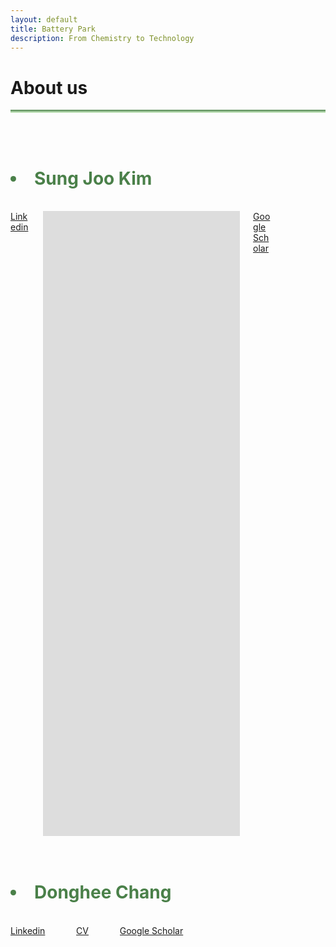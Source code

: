 ```yaml
---
layout: default
title: Battery Park
description: From Chemistry to Technology
---
```


# About us <i class="arrow right"></i>

<hr style="background: linear-gradient(#4a8049, #d8f5d0); height: 5px; border: none;">
<br>
<br>
<h1><Li style="color: #4a8049;"><b>Sung Joo Kim</b></Li></h1>
<br>
<div class="columns">
  <div class="column" style="width: 100px !important;">
    <a href="https://www.linkedin.com/in/sungjookim/">Linkedin</a>
  </div>
  <div class="column">
    <iframe src="https://drive.google.com/file/d/1S28-gOSSczeEh3iH7mnnHCyd7GD9VnLg/view?usp=sharing/preview" width="1000" height="1000" style="border: none;">CV</iframe>
  </div>
  <div class="column">
    <a href="https://scholar.google.com/citations?user=a_DrrJ0AAAAJ">Google Scholar</a>
  </div>
  <div class="column"></div>
  <div class="column"></div>
  <div class="column"></div>
  <div class="column"></div>
</div>
<br><br>
<h1><Li style="color: #4a8049;"><b>Donghee Chang</b></Li></h1>
<br>
<div class="columns">
  <div class="column">
    <a href="https://www.linkedin.com/in/dongheechang/">Linkedin</a>
  </div>
  <div class="column"> 
    <a href="https://donghee1025.github.io/Battery-Park/masthead/CV_DongheeChang.pdf" target="_blank">CV</a>
  </div>
  <div class="column"> 
    <a href="https://scholar.google.com/citations?hl=en&user=FygpjYEAAAAJ">Google Scholar</a>
  </div> 
  <div class="column"></div>
  <div class="column"></div>
  <div class="column"></div>
  <div class="column"></div>
</div>




